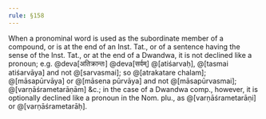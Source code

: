```yaml
---
rule: §158
---
```


When a pronominal word is used as the subordinate member of a compound, or is at the end of an Inst. Tat., or of a sentence having the sense of the Inst. Tat., or at the end of a Dwandwa, it is not declined like a pronoun; e.g. @deva[अतिक्रान्तः] @deva[सर्वम्] @[atiśarvaḥ], @[tasmai atiśarvāya] and not @[sarvasmai]; so @[atrakatare chalam]; @[māsapūrvāya] or @[māsena pūrvāya] and not @[māsapūrvasmai]; @[varṇāśrametarāṇām] &c.; in the case of a Dwandwa comp., however, it is optionally declined like a pronoun in the Nom. plu., as @[varṇāśrametarāṇi] or @[varṇāśrametarāḥ].